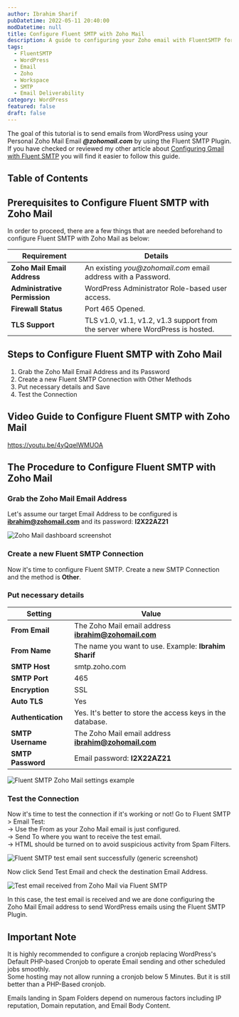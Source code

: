 ```yaml
---
author: Ibrahim Sharif
pubDatetime: 2022-05-11 20:40:00
modDatetime: null
title: Configure Fluent SMTP with Zoho Mail
description: A guide to configuring your Zoho email with FluentSMTP for WordPress email delivery.
tags:
  - FluentSMTP
  - WordPress
  - Email
  - Zoho
  - Workspace
  - SMTP
  - Email Deliverability
category: WordPress
featured: false
draft: false
---
```


The goal of this tutorial is to send emails from WordPress using your Personal Zoho Mail Email **_@zohomail.com_** by using the Fluent SMTP Plugin. If you have checked or reviewed my other article about [Configuring Gmail with Fluent SMTP](../configure-gmail-with-fluent-smtp/) you will find it easier to follow this guide.

## Table of Contents

## Prerequisites to Configure Fluent SMTP with Zoho Mail

In order to proceed, there are a few things that are needed beforehand to configure Fluent SMTP with Zoho Mail as below:

| Requirement                | Details                                                                                      |
|----------------------------|----------------------------------------------------------------------------------------------|
| **Zoho Mail Email Address** | An existing _you@zohomail.com_ email address with a Password.                                |
| **Administrative Permission** | WordPress Administrator Role-based user access.                                             |
| **Firewall Status**         | Port 465 Opened.                                                                             |
| **TLS Support**             | TLS v1.0, v1.1, v1.2, v1.3 support from the server where WordPress is hosted.                |

## Steps to Configure Fluent SMTP with Zoho Mail

1. Grab the Zoho Mail Email Address and its Password
2. Create a new Fluent SMTP Connection with Other Methods
3. Put necessary details and Save
4. Test the Connection

## Video Guide to Configure Fluent SMTP with Zoho Mail

https://youtu.be/4yQqelWMUOA

## The Procedure to Configure Fluent SMTP with Zoho Mail

### Grab the Zoho Mail Email Address

Let's assume our target Email Address to be configured is **ibrahim@zohomail.com** and its password: **I2X22AZ21**

![Zoho Mail dashboard screenshot](@/assets/images/posts/fluentsmtp/fluent_smtp_zohomail_dashboard.png)

### Create a new Fluent SMTP Connection

Now it's time to configure Fluent SMTP. Create a new SMTP Connection and the method is **Other**.

### Put necessary details

| Setting           | Value                                                                                   |
|-------------------|-----------------------------------------------------------------------------------------|
| **From Email**    | The Zoho Mail email address **ibrahim@zohomail.com**                                    |
| **From Name**     | The name you want to use. Example: **Ibrahim Sharif**                                   |
| **SMTP Host**     | smtp.zoho.com                                                                           |
| **SMTP Port**     | 465                                                                                     |
| **Encryption**    | SSL                                                                                     |
| **Auto TLS**      | Yes                                                                                     |
| **Authentication**| Yes. It's better to store the access keys in the database.                              |
| **SMTP Username** | The Zoho Mail email address **ibrahim@zohomail.com**                                    |
| **SMTP Password** | Email password: **I2X22AZ21**                                                           |

![Fluent SMTP Zoho Mail settings example](@/assets/images/posts/fluentsmtp/fluent_smtp_zohomail_settings.png)

### Test the Connection

Now it's time to test the connection if it's working or not! Go to Fluent SMTP > Email Test:  
\-> Use the From as your Zoho Mail email is just configured.  
\-> Send To where you want to receive the test email.  
\-> HTML should be turned on to avoid suspicious activity from Spam Filters.

![Fluent SMTP test email sent successfully (generic screenshot)](@/assets/images/posts/fluentsmtp/fluent_smtp_gmail_test_sent_success.png)

Now click Send Test Email and check the destination Email Address.

![Test email received from Zoho Mail via Fluent SMTP](@/assets/images/posts/fluentsmtp/fluent_smtp_zohomail_received.png)

In this case, the test email is received and we are done configuring the Zoho Mail Email address to send WordPress emails using the Fluent SMTP Plugin.

## Important Note

It is highly recommended to configure a cronjob replacing WordPress's Default PHP-based Cronjob to operate Email sending and other scheduled jobs smoothly.  
Some hosting may not allow running a cronjob below 5 Minutes. But it is still better than a PHP-Based cronjob.

Emails landing in Spam Folders depend on numerous factors including IP reputation, Domain reputation, and Email Body Content.
